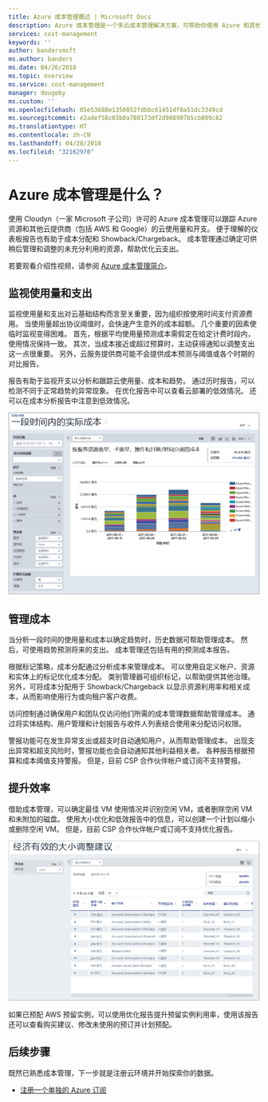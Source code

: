 ```yaml
---
title: Azure 成本管理概述 | Microsoft Docs
description: Azure 成本管理是一个多云成本管理解决方案，可帮助你使用 Azure 和其他云资源。
services: cost-management
keywords: ''
author: bandersmsft
ms.author: banders
ms.date: 04/26/2018
ms.topic: overview
ms.service: cost-management
manager: dougeby
ms.custom: ''
ms.openlocfilehash: 05e53688e1350052fdbbc61451df8a51dc3349cd
ms.sourcegitcommit: e2adef58c03b0a780173df2d988907b5cb809c82
ms.translationtype: HT
ms.contentlocale: zh-CN
ms.lasthandoff: 04/28/2018
ms.locfileid: "32162970"
---
```

# <a name="what-is-azure-cost-management"></a>Azure 成本管理是什么？

使用 Cloudyn（一家 Microsoft 子公司）许可的 Azure 成本管理可以跟踪 Azure 资源和其他云提供商（包括 AWS 和 Google）的云使用量和开支。 便于理解的仪表板报告也有助于成本分配和 Showback/Chargeback。 成本管理通过确定可供稍后管理和调整的未充分利用的资源，帮助优化云支出。

若要观看介绍性视频，请参阅 [Azure 成本管理简介](https://azure.microsoft.com/resources/videos/azure-cost-management-overview-and-demo)。

## <a name="monitor-usage-and-spending"></a>监视使用量和支出

监视使用量和支出对云基础结构而言至关重要，因为组织按使用时间支付资源费用。 当使用量超出协议阈值时，会快速产生意外的成本超额。 几个重要的因素使临时监视变得困难。 首先，根据平均使用量预测成本需假定在给定计费时段内，使用情况保持一致。 其次，当成本接近或超过预算时，主动获得通知以调整支出这一点很重要。 另外，云服务提供商可能不会提供成本预测与阈值或各个时期的对比报告。

报告有助于监视开支以分析和跟踪云使用量、成本和趋势。 通过历时报告，可以检测不同于正常趋势的异常现象。 在优化报告中可以查看云部署的低效情况。 还可以在成本分析报告中注意到低效情况。

![成本历时报告](media\overview\cost-over-time-rpt.png)


## <a name="manage-costs"></a>管理成本

当分析一段时间的使用量和成本以确定趋势时，历史数据可帮助管理成本。 然后，可使用趋势预测将来的支出。 成本管理还包括有用的预测成本报告。

根据标记策略，成本分配通过分析成本来管理成本。 可以使用自定义帐户、资源和实体上的标记优化成本分配。 类别管理器可组织标记，以帮助提供其他治理。 另外，可将成本分配用于 Showback/Chargeback 以显示资源利用率和相关成本，从而影响使用行为或向租户客户收费。

访问控制通过确保用户和团队仅访问他们所需的成本管理数据帮助管理成本。 通过将实体结构、用户管理和计划报告与收件人列表结合使用来分配访问权限。

警报功能可在发生异常支出或超支时自动通知用户，从而帮助管理成本。 出现支出异常和超支风险时，警报功能也会自动通知其他利益相关者。 各种报告根据预算和成本阈值支持警报。 但是，目前 CSP 合作伙伴帐户或订阅不支持警报。

## <a name="improve-efficiency"></a>提升效率

借助成本管理，可以确定最佳 VM 使用情况并识别空闲 VM，或者删除空闲 VM 和未附加的磁盘。 使用大小优化和低效报告中的信息，可以创建一个计划以缩小或删除空闲 VM。 但是，目前 CSP 合作伙伴帐户或订阅不支持优化报告。

![大小建议](.\media\overview\sizing.png)

如果已预配 AWS 预留实例，可以使用优化报告提升预留实例利用率，使用该报告还可以查看购买建议、修改未使用的预订并计划预配。

## <a name="next-steps"></a>后续步骤

既然已熟悉成本管理，下一步就是注册云环境并开始探索你的数据。

- [注册一个单独的 Azure 订阅](quick-register-azure-sub.md)
